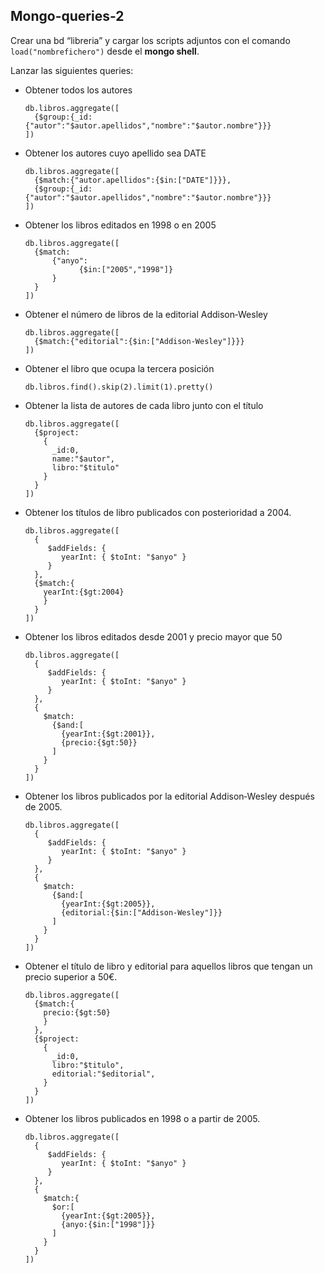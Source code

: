 ## Mongo-queries-2
Crear una bd “libreria” y cargar los scripts adjuntos con el comando `load("nombrefichero")` desde el __mongo shell__.

Lanzar las siguientes queries:

- Obtener todos los autores

      db.libros.aggregate([
        {$group:{_id:{"autor":"$autor.apellidos","nombre":"$autor.nombre"}}}
      ])

- Obtener los autores cuyo apellido sea DATE

      db.libros.aggregate([
        {$match:{"autor.apellidos":{$in:["DATE"]}}},
        {$group:{_id:{"autor":"$autor.apellidos","nombre":"$autor.nombre"}}}
      ])

- Obtener los libros editados en 1998 o en 2005

      db.libros.aggregate([
        {$match:
            {"anyo":
                  {$in:["2005","1998"]}
            }
        }
      ])

- Obtener el número de libros de la editorial Addison‐Wesley

      db.libros.aggregate([
        {$match:{"editorial":{$in:["Addison-Wesley"]}}} 
      ])
      
- Obtener el libro que ocupa la tercera posición

      db.libros.find().skip(2).limit(1).pretty()

- Obtener la lista de autores de cada libro junto con el título

      db.libros.aggregate([
        {$project:
          {
            _id:0,
            name:"$autor", 
            libro:"$titulo"
          }
        }
      ])
      
- Obtener los títulos de libro publicados con posterioridad a 2004.

      db.libros.aggregate([
        {
           $addFields: {
              yearInt: { $toInt: "$anyo" }
           }
        },
        {$match:{
          yearInt:{$gt:2004}
          }
        }
      ])
      
- Obtener los libros editados desde 2001 y precio mayor que 50

      db.libros.aggregate([
        {
           $addFields: {
              yearInt: { $toInt: "$anyo" }
           }
        },
        {
          $match:
            {$and:[
              {yearInt:{$gt:2001}},
              {precio:{$gt:50}}
            ]
          }
        }
      ])
      
- Obtener los libros publicados por la editorial Addison‐Wesley después de 2005.

      db.libros.aggregate([
        {
           $addFields: {
              yearInt: { $toInt: "$anyo" }
           }
        },
        {
          $match:
            {$and:[
              {yearInt:{$gt:2005}},
              {editorial:{$in:["Addison-Wesley"]}}
            ]
          }
        }
      ])
      
- Obtener el título de libro y editorial para aquellos libros que tengan un precio superior a 50€.

      db.libros.aggregate([
        {$match:{
          precio:{$gt:50}
          }
        },
        {$project:
          {
            _id:0,
            libro:"$titulo",
            editorial:"$editorial", 
          }
        }
      ])
      
- Obtener los libros publicados en 1998 o a partir de 2005.

      db.libros.aggregate([
        {
           $addFields: {
              yearInt: { $toInt: "$anyo" }
           }
        },
        {
          $match:{
            $or:[
              {yearInt:{$gt:2005}},
              {anyo:{$in:["1998"]}}
            ]
          }
        }
      ])
